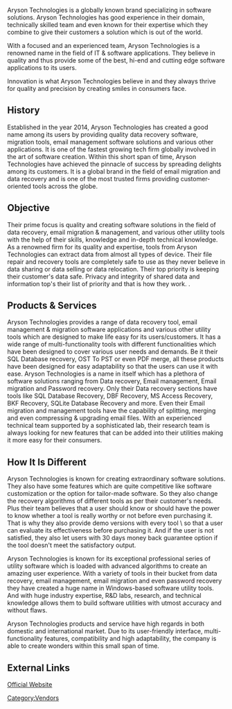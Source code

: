 Aryson Technologies is a globally known brand specializing in software
solutions. Aryson Technologies has good experience in their domain,
technically skilled team and even known for their expertise which they
combine to give their customers a solution which is out of the world.

With a focused and an experienced team, Aryson Technologies is a
renowned name in the field of IT & software applications. They believe
in quality and thus provide some of the best, hi-end and cutting edge
software applications to its users.

Innovation is what Aryson Technologies believe in and they always thrive
for quality and precision by creating smiles in consumers face.

## History

Established in the year 2014, Aryson Technologies has created a good
name among its users by providing quality data recovery software,
migration tools, email management software solutions and various other
applications. It is one of the fastest growing tech firm globally
involved in the art of software creation. Within this short span of
time, Aryson Technologies have achieved the pinnacle of success by
spreading delights among its customers. It is a global brand in the
field of email migration and data recovery and is one of the most
trusted firms providing customer-oriented tools across the globe.

## Objective

Their prime focus is quality and creating software solutions in the
field of data recovery, email migration & management, and various other
utility tools with the help of their skills, knowledge and in-depth
technical knowledge. As a renowned firm for its quality and expertise,
tools from Aryson Technologies can extract data from almost all types of
device. Their file repair and recovery tools are completely safe to use
as they never believe in data sharing or data selling or data
relocation. Their top priority is keeping their customer's data safe.
Privacy and integrity of shared data and information top's their list of
priority and that is how they work. .

## Products & Services

Aryson Technologies provides a range of data recovery tool, email
management & migration software applications and various other utility
tools which are designed to make life easy for its users/customers. It
has a wide range of multi-functionality tools with different
functionalities which have been designed to cover various user needs and
demands. Be it their SQL Database recovery, OST To PST or even PDF
merge, all these products have been designed for easy adaptability so
that the users can use it with ease. Aryson Technologies is a name in
itself which has a plethora of software solutions ranging from Data
recovery, Email management, Email migration and Password recovery. Only
their Data recovery sections have tools like SQL Database Recovery, DBF
Recovery, MS Access Recovery, BKF Recovery, SQLite Database Recovery and
more. Even their Email migration and management tools have the
capability of splitting, merging and even compressing & upgrading email
files. With an experienced technical team supported by a sophisticated
lab, their research team is always looking for new features that can be
added into their utilities making it more easy for their consumers.

## How It Is Different

Aryson Technologies is known for creating extraordinary software
solutions. They also have some features which are quite competitive like
software customization or the option for tailor-made software. So they
also change the recovery algorithms of different tools as per their
customer's needs. Plus their team believes that a user should know or
should have the power to know whether a tool is really worthy or not
before even purchasing it. That is why they also provide demo versions
with every tool \\ so that a user can evaluate its effectiveness before
purchasing it. And if the user is not satisfied, they also let users
with 30 days money back guarantee option if the tool doesn't meet the
satisfactory output.

Aryson Technologies is known for its exceptional professional series of
utility software which is loaded with advanced algorithms to create an
amazing user experience. With a variety of tools in their bucket from
data recovery, email management, email migration and even password
recovery they have created a huge name in Windows-based software utility
tools. And with huge industry expertise, R&D labs, research, and
technical knowledge allows them to build software utilities with utmost
accuracy and without flaws.

Aryson Technologies products and service have high regards in both
domestic and international market. Due to its user-friendly interface,
multi-functionality features, compatibility and high adaptability, the
company is able to create wonders within this small span of time.

## External Links

[Official Website](http://www.arysontechnologies.com/)

[Category:Vendors](Category:Vendors "wikilink")